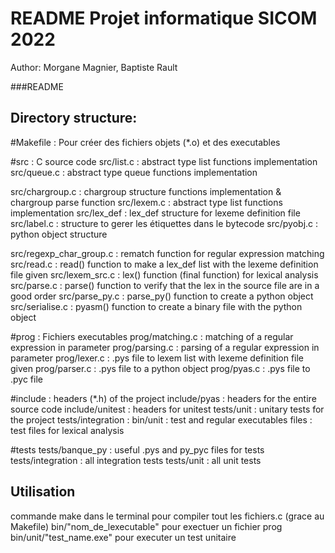 # README Projet informatique SICOM 2022

Author: Morgane Magnier, Baptiste Rault

###README

## Directory structure:

#Makefile : Pour créer des fichiers objets (*.o) et des executables

#src : C source code
src/list.c : abstract type list functions implementation
src/queue.c : abstract type queue functions implementation

src/chargroup.c : chargroup structure functions implementation & chargroup parse function
src/lexem.c : abstract type list functions implementation
src/lex_def : lex_def structure for lexeme definition file
src/label.c : structure to gerer les étiquettes dans le bytecode
src/pyobj.c : python object structure

src/regexp_char_group.c : rematch function for regular expression matching
src/read.c : read() function to make a lex_def list with the lexeme definition file given
src/lexem_src.c : lex() function (final function) for lexical analysis
src/parse.c : parse() function to verify that the lex in the source file are in a good order
src/parse_py.c : parse_py() function to create a python object
src/serialise.c : pyasm() function to create a binary file with the python object

#prog : Fichiers executables
prog/matching.c : matching of a regular expression in parameter
prog/parsing.c : parsing of a regular expression in parameter
prog/lexer.c : .pys file to lexem list with lexeme definition file given
prog/parser.c : .pys file to a python object
prog/pyas.c : .pys file to .pyc file

#include : headers (*.h) of the project
include/pyas : headers for the entire source code
include/unitest : headers for unitest
tests/unit : unitary tests for the project
tests/integration :
bin/unit : test and regular executables
files : test files for lexical analysis

#tests
tests/banque_py : useful .pys and py_pyc files for tests
tests/integration : all integration tests
tests/unit : all unit tests    

## Utilisation

commande make dans le terminal pour compiler tout les fichiers.c (grace au Makefile)
bin/"nom_de_lexecutable" pour exectuer un fichier prog
bin/unit/"test_name.exe" pour executer un test unitaire
